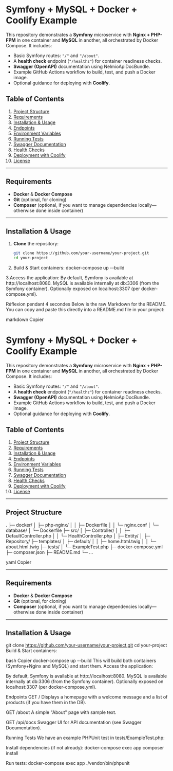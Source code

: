 # Symfony + MySQL + Docker + Coolify Example

This repository demonstrates a **Symfony** microservice with **Nginx + PHP-FPM** in one container and **MySQL** in another, all orchestrated by Docker Compose. It includes:

- Basic Symfony routes: `"/"` and `"/about"`.  
- A **health check** endpoint (`"/healthz"`) for container readiness checks.  
- **Swagger (OpenAPI)** documentation using NelmioApiDocBundle.  
- Example GitHub Actions workflow to build, test, and push a Docker image.  
- Optional guidance for deploying with **Coolify**.

## Table of Contents

1. [Project Structure](#project-structure)  
2. [Requirements](#requirements)  
3. [Installation & Usage](#installation--usage)  
4. [Endpoints](#endpoints)  
5. [Environment Variables](#environment-variables)  
6. [Running Tests](#running-tests)  
7. [Swagger Documentation](#swagger-documentation)  
8. [Health Checks](#health-checks)  
9. [Deployment with Coolify](#deployment-with-coolify)  
10. [License](#license)

---

## Requirements

- **Docker** & **Docker Compose**  
- **Git** (optional, for cloning)  
- **Composer** (optional, if you want to manage dependencies locally—otherwise done inside container)  

---

## Installation & Usage

1. **Clone** the repository:
   ```bash
   git clone https://github.com/your-username/your-project.git
   cd your-project

2. Build & Start containers:
 docker-compose up --build

3.Access the application:
  By default, Symfony is available at http://localhost:8080.
  MySQL is available internally at db:3306 (from the Symfony container).
  Optionally exposed on localhost:3307 (per docker-compose.yml).



Réflexion pendant 4 secondes
Below is the raw Markdown for the README. You can copy and paste this directly into a README.md file in your project:

markdown
Copier
# Symfony + MySQL + Docker + Coolify Example

This repository demonstrates a **Symfony** microservice with **Nginx + PHP-FPM** in one container and **MySQL** in another, all orchestrated by Docker Compose. It includes:

- Basic Symfony routes: `"/"` and `"/about"`.  
- A **health check** endpoint (`"/healthz"`) for container readiness checks.  
- **Swagger (OpenAPI)** documentation using NelmioApiDocBundle.  
- Example GitHub Actions workflow to build, test, and push a Docker image.  
- Optional guidance for deploying with **Coolify**.

## Table of Contents

1. [Project Structure](#project-structure)  
2. [Requirements](#requirements)  
3. [Installation & Usage](#installation--usage)  
4. [Endpoints](#endpoints)  
5. [Environment Variables](#environment-variables)  
6. [Running Tests](#running-tests)  
7. [Swagger Documentation](#swagger-documentation)  
8. [Health Checks](#health-checks)  
9. [Deployment with Coolify](#deployment-with-coolify)  
10. [License](#license)

---

## Project Structure

. ├─ docker/ │ ├─ php-nginx/ │ │ ├─ Dockerfile │ │ └─ nginx.conf │ └─ database/ │ └─ Dockerfile ├─ src/ │ ├─ Controller/ │ │ ├─ DefaultController.php │ │ └─ HealthController.php │ ├─ Entity/ │ ├─ Repository/ ├─ templates/ │ ├─ default/ │ │ ├─ home.html.twig │ │ └─ about.html.twig ├─ tests/ │ └─ ExampleTest.php ├─ docker-compose.yml ├─ composer.json ├─ README.md └─ ...

yaml
Copier

---

## Requirements

- **Docker** & **Docker Compose**  
- **Git** (optional, for cloning)  
- **Composer** (optional, if you want to manage dependencies locally—otherwise done inside container)  

---

## Installation & Usage

   git clone https://github.com/your-username/your-project.git
   cd your-project
Build & Start containers:

bash
Copier
docker-compose up --build
This will build both containers (Symfony+Nginx and MySQL) and start them.
Access the application:

By default, Symfony is available at http://localhost:8080.
MySQL is available internally at db:3306 (from the Symfony container).
Optionally exposed on localhost:3307 (per docker-compose.yml).

Endpoints
GET /
  Displays a homepage with a welcome message and a list of products (if you have them in the DB).

GET /about
  A simple "About" page with sample text.

GET /api/docs
Swagger UI for API documentation (see Swagger Documentation).

Running Tests
  We have an example PHPUnit test in tests/ExampleTest.php:

Install dependencies (if not already):
docker-compose exec app composer install

Run tests:
docker-compose exec app ./vendor/bin/phpunit
